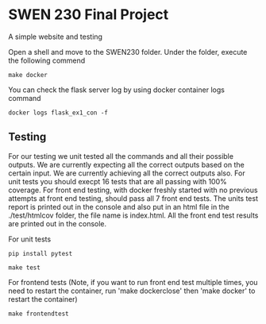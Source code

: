 # SWEN 230 Final Project
A simple website and testing

Open a shell and move to the SWEN230 folder. Under the folder, execute the following commend
```
make docker
``` 

You can check the flask server log by using docker container logs command

```
docker logs flask_ex1_con -f
```
## Testing

For our testing we unit tested all the commands and all their possible outputs. We are currently expecting all the correct outputs based on the certain input. We are currently achieving all the correct outputs also. 
For unit tests you should execpt 16 tests that are all passing with 100% coverage. For front end testing, with docker freshly started with no previous attempts at front end testing, should pass all 7 front end tests. 
The units test report is printed out in the console and also put in an html file in the ./test/htmlcov folder, the file name is index.html. All the front end test results are printed out in the console. 

For unit tests

```
pip install pytest
``` 

```
make test
``` 

For frontend tests (Note, if you want to run front end test multiple times, you need to restart the container, run 'make dockerclose' then 'make docker' to restart the container)

```
make frontendtest
```
